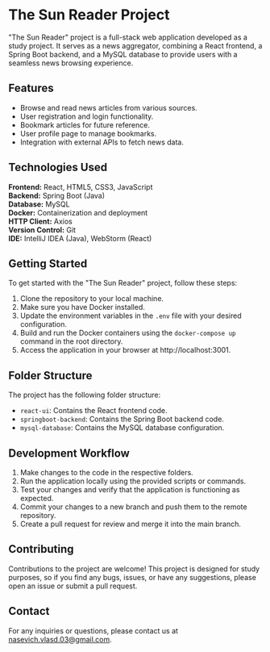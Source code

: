 # The Sun Reader Project

"The Sun Reader" project is a full-stack web application developed as a study project. It serves as a news aggregator, combining a React frontend, a Spring Boot backend, and a MySQL database to provide users with a seamless news browsing experience.

## Features

- Browse and read news articles from various sources.
- User registration and login functionality.
- Bookmark articles for future reference.
- User profile page to manage bookmarks.
- Integration with external APIs to fetch news data.

## Technologies Used

**Frontend:** React, HTML5, CSS3, JavaScript  
**Backend:** Spring Boot (Java)  
**Database:** MySQL  
**Docker:** Containerization and deployment  
**HTTP Client:** Axios  
**Version Control:** Git  
**IDE:** IntelliJ IDEA (Java), WebStorm (React)

## Getting Started

To get started with the "The Sun Reader" project, follow these steps:

1. Clone the repository to your local machine.
2. Make sure you have Docker installed.
3. Update the environment variables in the `.env` file with your desired configuration.
4. Build and run the Docker containers using the `docker-compose up` command in the root directory.
5. Access the application in your browser at http://localhost:3001.

## Folder Structure

The project has the following folder structure:

- `react-ui`: Contains the React frontend code.
- `springboot-backend`: Contains the Spring Boot backend code.
- `mysql-database`: Contains the MySQL database configuration.

## Development Workflow

1. Make changes to the code in the respective folders.
2. Run the application locally using the provided scripts or commands.
3. Test your changes and verify that the application is functioning as expected.
4. Commit your changes to a new branch and push them to the remote repository.
5. Create a pull request for review and merge it into the main branch.

## Contributing

Contributions to the project are welcome! This project is designed for study purposes, so if you find any bugs, issues, or have any suggestions, please open an issue or submit a pull request.

## Contact

For any inquiries or questions, please contact us at nasevich.vlasd.03@gmail.com.

